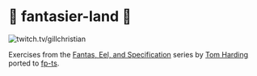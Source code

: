 # :rainbow: fantasier-land :unicorn:

![twitch.tv/gillchristian](https://img.shields.io/badge/twitch.tv-gillchristian-purple?logo=twitch&style=for-the-badge)

Exercises from the [Fantas, Eel, and Specification](http://www.tomharding.me/fantasy-land/) series by
[Tom Harding](http://www.tomharding.me/) ported to [fp-ts](https://github.com/gcanti/fp-ts).
